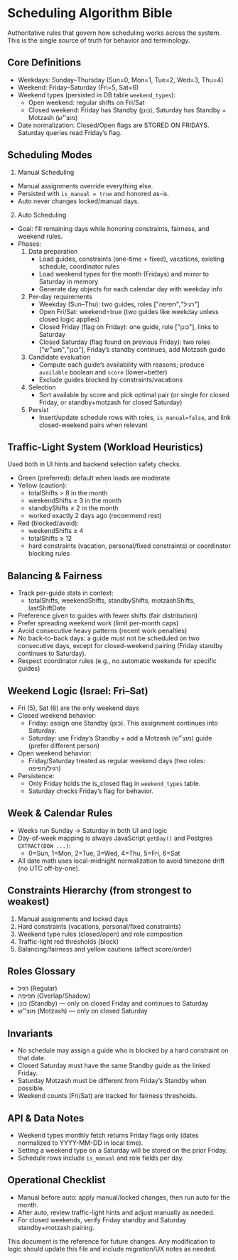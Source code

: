 # Scheduling Algorithm Bible

Authoritative rules that govern how scheduling works across the system. This is the single source of truth for behavior and terminology.

## Core Definitions
- Weekdays: Sunday–Thursday (Sun=0, Mon=1, Tue=2, Wed=3, Thu=4)
- Weekend: Friday–Saturday (Fri=5, Sat=6)
- Weekend types (persisted in DB table `weekend_types`):
  - Open weekend: regular shifts on Fri/Sat
  - Closed weekend: Friday has Standby (כונן), Saturday has Standby + Motzash (מוצ״ש)
- Date normalization: Closed/Open flags are STORED ON FRIDAYS. Saturday queries read Friday’s flag.

## Scheduling Modes
1) Manual Scheduling
- Manual assignments override everything else.
- Persisted with `is_manual = true` and honored as-is.
- Auto never changes locked/manual days.

2) Auto Scheduling
- Goal: fill remaining days while honoring constraints, fairness, and weekend rules.
- Phases:
  1. Data preparation
     - Load guides, constraints (one-time + fixed), vacations, existing schedule, coordinator rules
     - Load weekend types for the month (Fridays) and mirror to Saturday in memory
     - Generate day objects for each calendar day with weekday info
  2. Per-day requirements
     - Weekday (Sun–Thu): two guides, roles ["רגיל","חפיפה"]
     - Open Fri/Sat: weekend=true (two guides like weekday unless closed logic applies)
     - Closed Friday (flag on Friday): one guide, role ["כונן"], links to Saturday
     - Closed Saturday (flag found on previous Friday): two roles ["כונן","מוצ״ש"], Friday’s standby continues, add Motzash guide
  3. Candidate evaluation
     - Compute each guide’s availability with reasons; produce `available` boolean and `score` (lower=better)
     - Exclude guides blocked by constraints/vacations
  4. Selection
     - Sort available by score and pick optimal pair (or single for closed Friday, or standby+motzash for closed Saturday)
  5. Persist
     - Insert/update schedule rows with roles, `is_manual=false`, and link closed-weekend pairs when relevant

## Traffic-Light System (Workload Heuristics)
Used both in UI hints and backend selection safety checks.
- Green (preferred): default when loads are moderate
- Yellow (caution):
  - totalShifts > 8 in the month
  - weekendShifts ≥ 3 in the month
  - standbyShifts ≥ 2 in the month
  - worked exactly 2 days ago (recommend rest)
- Red (blocked/avoid):
  - weekendShifts ≥ 4
  - totalShifts ≥ 12
  - hard constraints (vacation, personal/fixed constraints) or coordinator blocking rules

## Balancing & Fairness
- Track per-guide stats in context:
  - totalShifts, weekendShifts, standbyShifts, motzashShifts, lastShiftDate
- Preference given to guides with fewer shifts (fair distribution)
- Prefer spreading weekend work (limit per-month caps)
- Avoid consecutive heavy patterns (recent work penalties)
- No back-to-back days: a guide must not be scheduled on two consecutive days, except for closed-weekend pairing (Friday standby continues to Saturday).
- Respect coordinator rules (e.g., no automatic weekends for specific guides)

## Weekend Logic (Israel: Fri–Sat)
- Fri (5), Sat (6) are the only weekend days
- Closed weekend behavior:
  - Friday: assign one Standby (כונן). This assignment continues into Saturday.
  - Saturday: use Friday’s Standby + add a Motzash (מוצ״ש) guide (prefer different person)
- Open weekend behavior:
  - Friday/Saturday treated as regular weekend days (two roles: רגיל/חפיפה)
- Persistence:
  - Only Friday holds the is_closed flag in `weekend_types` table.
  - Saturday checks Friday’s flag for behavior.

## Week & Calendar Rules
- Weeks run Sunday → Saturday in both UI and logic
- Day-of-week mapping is always JavaScript `getDay()` and Postgres `EXTRACT(DOW ...)`:
  - 0=Sun, 1=Mon, 2=Tue, 3=Wed, 4=Thu, 5=Fri, 6=Sat
- All date math uses local-midnight normalization to avoid timezone drift (no UTC off-by-one).

## Constraints Hierarchy (from strongest to weakest)
1. Manual assignments and locked days
2. Hard constraints (vacations, personal/fixed constraints)
3. Weekend type rules (closed/open) and role composition
4. Traffic-light red thresholds (block)
5. Balancing/fairness and yellow cautions (affect score/order)

## Roles Glossary
- רגיל (Regular)
- חפיפה (Overlap/Shadow)
- כונן (Standby) — only on closed Friday and continues to Saturday
- מוצ״ש (Motzash) — only on closed Saturday

## Invariants
- No schedule may assign a guide who is blocked by a hard constraint on that date.
- Closed Saturday must have the same Standby guide as the linked Friday.
- Saturday Motzash must be different from Friday’s Standby when possible.
- Weekend counts (Fri/Sat) are tracked for fairness thresholds.

## API & Data Notes
- Weekend types monthly fetch returns Friday flags only (dates normalized to YYYY-MM-DD in local time).
- Setting a weekend type on a Saturday will be stored on the prior Friday.
- Schedule rows include `is_manual` and role fields per day.

## Operational Checklist
- Manual before auto: apply manual/locked changes, then run auto for the month.
- After auto, review traffic-light hints and adjust manually as needed.
- For closed weekends, verify Friday standby and Saturday standby+motzash pairing.

This document is the reference for future changes. Any modification to logic should update this file and include migration/UX notes as needed.
